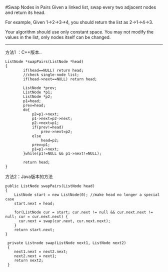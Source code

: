 #Swap Nodes in Pairs
Given a linked list, swap every two adjacent nodes and return its head.

For example,
Given 1->2->3->4, you should return the list as 2->1->4->3.

Your algorithm should use only constant space. You may not modify the values in the list, 
only nodes itself can be changed.


---


方法1 ：C++版本..
```
ListNode *swapPairs(ListNode *head) 
{
        if(head==NULL) return head;  
        //check single-node list;  
        if(head->next==NULL) return head;  
          
        ListNode *prev;  
        ListNode *p1;  
        ListNode *p2;  
        p1=head;  
        prev=head;  
        do{  
            p2=p1->next;  
            p1->next=p2->next;  
            p2->next=p1;  
            if(prev!=head)  
                prev->next=p2;  
            else  
                head=p2;  
            prev=p1;  
            p1=p1->next;  
        }while(p1!=NULL && p1->next!=NULL);  
          
        return head; 
}
```

方法2：Java版本的方法

```
public ListNode swapPairs(ListNode head)
{
    ListNode start = new ListNode(0); //make head no longer a special case
    start.next = head;

    for(ListNode cur = start; cur.next != null && cur.next.next != null; cur = cur.next.next) {
      cur.next = swap(cur.next, cur.next.next);        
    }
    return start.next;
}

 private Listnode swap(ListNode next1, ListNode next2) 
 {
    next1.next = next2.next;
    next2.next = next1;
    return next2;
 }
```